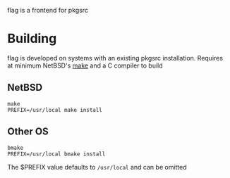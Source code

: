 flag is a frontend for pkgsrc

# Building
flag is developed on systems with an existing pkgsrc installation.
Requires at minimum NetBSD's [make](https://pkgsrc.se/devel/bmake) and a C compiler to build

## NetBSD
```
make
PREFIX=/usr/local make install
```

## Other OS
```
bmake
PREFIX=/usr/local bmake install
```

The $PREFIX value defaults to `/usr/local` and can be omitted 

